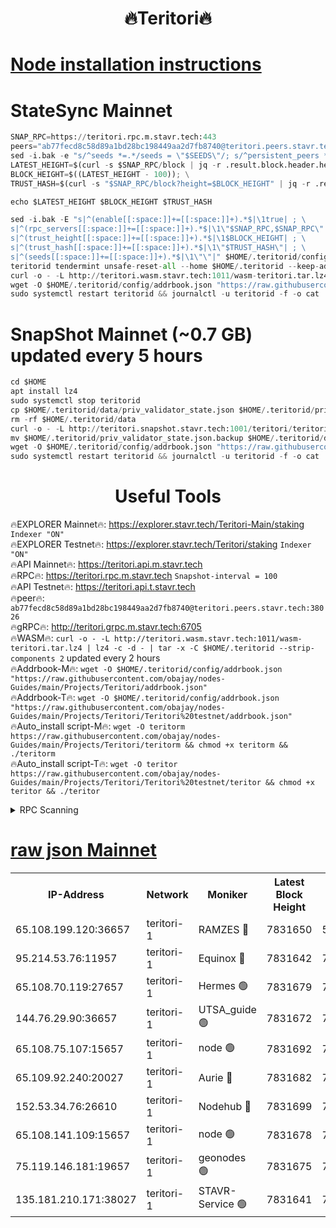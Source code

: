 <h1 align="center"> 🔥Teritori🔥</h1>


[Node installation instructions](https://github.com/obajay/nodes-Guides/tree/main/Projects/Teritori)
=

# StateSync Mainnet
```python
SNAP_RPC=https://teritori.rpc.m.stavr.tech:443
peers="ab77fecd8c58d89a1bd28bc198449aa2d7fb8740@teritori.peers.stavr.tech:38026"
sed -i.bak -e "s/^seeds *=.*/seeds = \"$SEEDS\"/; s/^persistent_peers *=.*/persistent_peers = \"$PEERS\"/" $HOME/.teritorid/config/config.toml
LATEST_HEIGHT=$(curl -s $SNAP_RPC/block | jq -r .result.block.header.height); \
BLOCK_HEIGHT=$((LATEST_HEIGHT - 100)); \
TRUST_HASH=$(curl -s "$SNAP_RPC/block?height=$BLOCK_HEIGHT" | jq -r .result.block_id.hash)

echo $LATEST_HEIGHT $BLOCK_HEIGHT $TRUST_HASH

sed -i.bak -E "s|^(enable[[:space:]]+=[[:space:]]+).*$|\1true| ; \
s|^(rpc_servers[[:space:]]+=[[:space:]]+).*$|\1\"$SNAP_RPC,$SNAP_RPC\"| ; \
s|^(trust_height[[:space:]]+=[[:space:]]+).*$|\1$BLOCK_HEIGHT| ; \
s|^(trust_hash[[:space:]]+=[[:space:]]+).*$|\1\"$TRUST_HASH\"| ; \
s|^(seeds[[:space:]]+=[[:space:]]+).*$|\1\"\"|" $HOME/.teritorid/config/config.toml
teritorid tendermint unsafe-reset-all --home $HOME/.teritorid --keep-addr-book
curl -o - -L http://teritori.wasm.stavr.tech:1011/wasm-teritori.tar.lz4 | lz4 -c -d - | tar -x -C $HOME/.teritorid --strip-components 2
wget -O $HOME/.teritorid/config/addrbook.json "https://raw.githubusercontent.com/obajay/nodes-Guides/main/Projects/Teritori/addrbook.json"
sudo systemctl restart teritorid && journalctl -u teritorid -f -o cat
```

# SnapShot Mainnet (~0.7 GB) updated every 5 hours
```python
cd $HOME
apt install lz4
sudo systemctl stop teritorid
cp $HOME/.teritorid/data/priv_validator_state.json $HOME/.teritorid/priv_validator_state.json.backup
rm -rf $HOME/.teritorid/data
curl -o - -L http://teritori.snapshot.stavr.tech:1001/teritori/teritori-snap.tar.lz4 | lz4 -c -d - | tar -x -C $HOME/.teritorid --strip-components 2
mv $HOME/.teritorid/priv_validator_state.json.backup $HOME/.teritorid/data/priv_validator_state.json
wget -O $HOME/.teritorid/config/addrbook.json "https://raw.githubusercontent.com/obajay/nodes-Guides/main/Projects/Teritori/addrbook.json"
sudo systemctl restart teritorid && journalctl -u teritorid -f -o cat
```
 <h1 align="center"> Useful Tools</h1>

🔥EXPLORER Mainnet🔥:      https://explorer.stavr.tech/Teritori-Main/staking      `Indexer "ON"` \
🔥EXPLORER Testnet🔥:        https://explorer.stavr.tech/Teritori/staking            `Indexer "ON"` \
🔥API Mainnet🔥:                   https://teritori.api.m.stavr.tech \
🔥RPC🔥:                                   https://teritori.rpc.m.stavr.tech                         `Snapshot-interval = 100` \
🔥API Testnet🔥:                     https://teritori.api.t.stavr.tech \
🔥peer🔥:                     `ab77fecd8c58d89a1bd28bc198449aa2d7fb8740@teritori.peers.stavr.tech:38026` \
🔥gRPC🔥:                                http://teritori.grpc.m.stavr.tech:6705 \
🔥WASM🔥: ```curl -o - -L http://teritori.wasm.stavr.tech:1011/wasm-teritori.tar.lz4 | lz4 -c -d - | tar -x -C $HOME/.teritorid --strip-components 2``` updated every 2 hours \
🔥Addrbook-M🔥:    ```wget -O $HOME/.teritorid/config/addrbook.json "https://raw.githubusercontent.com/obajay/nodes-Guides/main/Projects/Teritori/addrbook.json"``` \
🔥Addrbook-T🔥:    ```wget -O $HOME/.teritorid/config/addrbook.json "https://raw.githubusercontent.com/obajay/nodes-Guides/main/Projects/Teritori/Teritori%20testnet/addrbook.json"``` \
🔥Auto_install script-M🔥: ```wget -O teritorm https://raw.githubusercontent.com/obajay/nodes-Guides/main/Projects/Teritori/teritorm && chmod +x teritorm && ./teritorm``` \
🔥Auto_install script-T🔥: ```wget -O teritor https://raw.githubusercontent.com/obajay/nodes-Guides/main/Projects/Teritori/Teritori%20testnet/teritor && chmod +x teritor && ./teritor```

<details>
<summary>RPC Scanning</summary>

<h2 align="center"> We scan nodes in real time every 4 hours. And we provide the final result of RPC endpoints.
We cannot influence the operation of these nodes in any way. </h2>


```python
If Voting Power is higher than 0 --> then the Node is a validator of the network and may be subject to attack and be a potential threat to the chain.
```
```python
We marked such validators with a red symbol
```

</details>

[raw json Mainnet](https://rpc-check.teritorim.stavr.tech/teritorim/rpc-teritorim-result.json)
=



<table><tr><th>IP-Address</th><th>Network</th><th>Moniker</th><th>Latest Block Height</th><th>Earliest Block Height</th><th>Catching Up</th><th>Tx Index</th><th>Voting Power</th><th>Scan Time</th></tr><tr><td>65.108.199.120:36657</td><td>teritori-1</td><td>RAMZES 🔴</td><td>7831650</td><td>5996001</td><td>False</td><td>on</td><td>787911</td><td>2024-03-12T11:18:49.332967783UTC</td></tr><tr><td>95.214.53.76:11957</td><td>teritori-1</td><td>Equinox 🔴</td><td>7831642</td><td>7203180</td><td>False</td><td>on</td><td>1532400</td><td>2024-03-12T11:18:06.377094666UTC</td></tr><tr><td>65.108.70.119:27657</td><td>teritori-1</td><td>Hermes 🟢</td><td>7831679</td><td>7203180</td><td>False</td><td>on</td><td>0</td><td>2024-03-12T11:21:39.798364503UTC</td></tr><tr><td>144.76.29.90:36657</td><td>teritori-1</td><td>UTSA_guide 🟢</td><td>7831672</td><td>7208001</td><td>False</td><td>on</td><td>0</td><td>2024-03-12T11:20:58.503440104UTC</td></tr><tr><td>65.108.75.107:15657</td><td>teritori-1</td><td>node 🟢</td><td>7831692</td><td>7358868</td><td>False</td><td>on</td><td>0</td><td>2024-03-12T11:22:57.391456597UTC</td></tr><tr><td>65.109.92.240:20027</td><td>teritori-1</td><td>Aurie 🔴</td><td>7831682</td><td>7568001</td><td>False</td><td>on</td><td>119310</td><td>2024-03-12T11:21:58.578875994UTC</td></tr><tr><td>152.53.34.76:26610</td><td>teritori-1</td><td>Nodehub 🔴</td><td>7831699</td><td>7580883</td><td>False</td><td>on</td><td>65696</td><td>2024-03-12T11:23:37.515170036UTC</td></tr><tr><td>65.108.141.109:15657</td><td>teritori-1</td><td>node 🟢</td><td>7831678</td><td>7714496</td><td>False</td><td>on</td><td>0</td><td>2024-03-12T11:21:32.669556767UTC</td></tr><tr><td>75.119.146.181:19657</td><td>teritori-1</td><td>geonodes 🟢</td><td>7831675</td><td>7747478</td><td>False</td><td>on</td><td>0</td><td>2024-03-12T11:21:15.806929461UTC</td></tr><tr><td>135.181.210.171:38027</td><td>teritori-1</td><td>STAVR-Service 🟢</td><td>7831641</td><td>7829001</td><td>False</td><td>on</td><td>0</td><td>2024-03-12T11:17:57.725668221UTC</td></tr></table>
